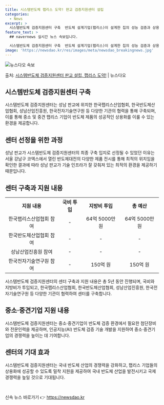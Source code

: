 ```yaml
---
title: 시스템반도체 팹리스 도약! 판교 검증지원센터 설립
categories:
  - News
excerpt: >
  시스템반도체 검증지원센터 구축  반도체 설계기업(팹리스)이 설계한 칩의 성능 검증과 상용화를 지원하는 ‘시스…
feature_text: >
  ## navernews 실시간 뉴스 속보입니다.

  시스템반도체 검증지원센터 구축  반도체 설계기업(팹리스)이 설계한 칩의 성능 검증과 상용화를 지원하는 ‘시스…
image: 'https://newsdao.kr/res/images/meta/newsdao_breakingnews.jpg'
---
```


![뉴스다오 속보](https://newsdao.kr/res/images/meta/newsdao_breakingnews.jpg)

<p>출처: <a href="https://newsdao.kr/4145" rel="dofollow">시스템반도체 검증지원센터 판교 설립, 팹리스 도약!</a> | 뉴스다오</p>

<h2 data-ke-size="size26">시스템반도체 검증지원센터 구축</h2>
<p data-ke-size="size16">시스템반도체 검증지원센터는 성남 판교에 위치한 한국팹리스산업협회, 한국반도체산업협회, 성남산업진흥원, 한국전자기술연구원 등 다양한 기관의 협력을 통해 구축되며, 이를 통해 중소 및 중견 팹리스 기업이 반도체 제품의 성공적인 상용화를 이룰 수 있는 환경을 제공합니다.</p>

<h2 data-ke-size="size26">센터 선정을 위한 과정</h2>
<p data-ke-size="size16">성남 판교가 시스템반도체 검증지원센터의 최종 구축 입지로 선정될 수 있었던 이유는 서울 강남구 코엑스에서 열린 반도체대전의 다양한 제품 전시를 통해 최적의 위치임을 확인한 결과에 따라 성남 판교가 기술 인프라가 잘 갖춰져 있는 최적의 환경을 제공하기 때문입니다.</p>

<h2 data-ke-size="size26">센터 구축과 지원 내용</h2>
<table>
<tbody>
<tr>
<td style="text-align: center; height: 17px;"><b>지원 내용</b></td>
<td style="text-align: center; height: 17px;"><b>국비 투입</b></td>
<td style="text-align: center; height: 17px;"><b>지방비 투입</b></td>
<td style="text-align: center; height: 17px;"><b>총 예산</b></td>
</tr>
<tr>
<td style="text-align: center; height: 17px;">한국팹리스산업협회 참여</td>
<td style="text-align: center; height: 17px;">-</td>
<td style="text-align: center; height: 17px;">64억 5000만 원</td>
<td style="text-align: center; height: 17px;">64억 5000만 원</td>
</tr>
<tr>
<td style="text-align: center; height: 17px;">한국반도체산업협회 참여</td>
<td style="text-align: center; height: 17px;">-</td>
<td style="text-align: center; height: 17px;">-</td>
<td style="text-align: center; height: 17px;">-</td>
</tr>
<tr>
<td style="text-align: center; height: 17px;">성남산업진흥원 참여</td>
<td style="text-align: center; height: 17px;">-</td>
<td style="text-align: center; height: 17px;">-</td>
<td style="text-align: center; height: 17px;">-</td>
</tr>
<tr>
<td style="text-align: center; height: 17px;">한국전자기술연구원 참여</td>
<td style="text-align: center; height: 17px;">-</td>
<td style="text-align: center; height: 17px;">150억 원</td>
<td style="text-align: center; height: 17px;">150억 원</td>
</tr>
</tbody>
</table>
<p data-ke-size="size16">시스템반도체 검증지원센터의 센터 구축과 지원 내용은 총 5년 동안 진행되며, 국비와 지방비가 투입되고, 한국팹리스산업협회, 한국반도체산업협회, 성남산업진흥원, 한국전자기술연구원 등 다양한 기관이 협력하여 센터를 구축합니다.</p>

<h2 data-ke-size="size26">중소·중견기업 지원 내용</h2>
<p data-ke-size="size16">시스템반도체 검증지원센터는 중소·중견기업이 반도체 검증 환경에서 필요한 첨단장비와 전문인력을 제공하며, 인공지능(AI) 반도체 검증 기술 개발을 지원하여 중소·중견기업의 경쟁력을 높이는 데 기여합니다.</p>

<h2 data-ke-size="size26">센터의 기대 효과</h2>
<p data-ke-size="size16">시스템반도체 검증지원센터는 국내 반도체 산업의 경쟁력을 강화하고, 팹리스 기업들의 상용화에 성공할 수 있도록 밀착 지원을 제공하여 국내 반도체 산업을 발전시키고 국제 경쟁력을 높일 것으로 기대됩니다.</p>

<p data-ke-size="size16">&nbsp;</p> 

신속 뉴스 바로가기 👉 <a href="https://newsdao.kr" rel="dofollow">https://newsdao.kr</a>



